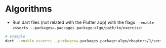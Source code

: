 # Algorithms

- Run dart files (not related with the Flutter app) with the flags `--enable-asserts --packages=.packages package:algo/path/to/exercise`:

```bash
# example
dart --enable-asserts --packages=.packages package:algo/chapters/1/sections/1/exercise_33.dart
```
